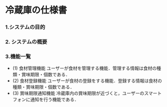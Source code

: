 # 冷蔵庫の仕様書

### 1.システムの目的
### 2. システムの概要
### 3.機能一覧
- (1) 食材管理機能
ユーザーが食材を管理する機能．管理する情報は食材の種類・賞味期限・個数である．
- (2) 食材登録機能
ユーザーが食材の登録をする機能．登録する情報は食材の種類・賞味期限・個数である．
- (3) 賞味期限通知機能
冷蔵庫内の賞味期限が近づくと，ユーザーのスマートフォンに通知を行う機能である．